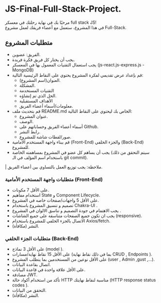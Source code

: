 # JS-Final-Full-Stack-Project.
مرحبًا بك في نهاية رحلتك في معسكر full stack JS!
<br/>
في هذا المشروع، ستعمل مع أعضاء فريقك  لعمل مشروع Full-Stack.
<br/>


## متطلبات المشروع
- الفريق: عضوين.
- يجب أن يختار كل فريق فكرة فريدة.
- يجب استعمال التقنيات المعمول بها في المعسكر (js-react.js-express.js - MongoDB)
- قم بإعداد عرض تقديمي لفكرة المشروع يحتوي على النقاط الرئيسية التالية:
  - العنوان(اسم المشروع).
  - المشكلة.
  - التقنيات المستخدمة
  - الحل الذي تم إنشاؤه.
  - الأهداف المستقبلية
  - معلومات/أسماء أعضاء الفريق.
- قم بتحديث ملف README.md الخاص بك ليحتوي على النقاط التالية:
  - عنوان المشروع.
  - الوصف.
  - أسماء أعضاء الفريق وحساباتهم على Github.
  - رابط النشر.
  - صور/لقطات شاشة للمشروع.
- قم ببناء واجهة المستخدم الأمامية (Front-End) والجزء الخلفي (Back-End) للمشروع.
- يجب أن يساهم كل عضو في المشروع بمساهمته الخاصة (سيتم التحقق من ذلك باستخدام اسم المؤلف في الـ git commit).

| ملاحظة: يجب توزيع العمل بالتساوي بين أعضاء الفريق.

### متطلبات واجهة المستخدم الأمامية (Front-End)
- على الأقل 7 مكونات.
- استخدام مفاهيم State و Component Lifecycle.
- على الأقل 5 واجهات/صفحات خاصه في المشروع.
- تصميم و تنسيق المشروع باستخدام  Chakra-UI .
- يجب الاهتمام في جودة التصميم و تناسق الالوان في المشروع .
- يجب ان تكون جميع الصفحات متناسقة على جميع الشاشات (responsive).
- الاتصال بالجزء الخلفي للمشروع باستخدام Axios/fetch.
- النشر (مكافأة).

### متطلبات الجزء الخلفي (Back-End)
- على الأقل 3 نماذج (model ).
- على الأقل 15 نقاط نهاية/مسارات (بما في ذلك نقاط نهاية CRUD , Endpoints ).
- على الأقل نوعين من المستخدمين بما يتطلب المشروع (user , Admin ,gust ,...).
- اتصال بقاعدة البيانات.
- على الأقل علاقة واحدة في قاعدة البيانات.
- مصادقة JWT.
- تأكد من استخدام أكواد حالة HTTP مناسبة لنقاط نهايتك (HTTP response status codes ).
- التحقق من البيانات.
- النشر (مكافأة).
